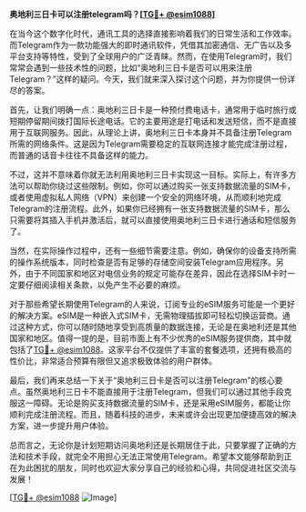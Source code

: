 **奥地利三日卡可以注册telegram吗？[[TG💪+ @esim1088](https://t.me/s/esim1088)]**

在当今这个数字化时代，通讯工具的选择直接影响着我们的日常生活和工作效率。而Telegram作为一款功能强大的即时通讯软件，凭借其加密通信、无广告以及多平台支持等特性，受到了全球用户的广泛青睐。然而，在使用Telegram时，我们常常会遇到一些技术性的问题，比如“奥地利三日卡是否可以用来注册Telegram？”这样的疑问。今天，我们就来深入探讨这个问题，并为你提供一份详尽的答案。

首先，让我们明确一点：奥地利三日卡是一种预付费电话卡，通常用于临时旅行或短期停留期间拨打国际长途电话。它的主要用途是打电话和发送短信，而不是直接用于互联网服务。因此，从理论上讲，奥地利三日卡本身并不具备注册Telegram所需的网络条件。这是因为Telegram需要稳定的互联网连接才能完成注册过程，而普通的话音卡往往不具备这样的能力。

不过，这并不意味着你就无法利用奥地利三日卡实现这一目标。实际上，有许多方法可以帮助你绕过这些限制。例如，你可以通过购买一张支持数据流量的SIM卡，或者使用虚拟私人网络（VPN）来创建一个安全的网络环境，从而顺利地完成Telegram的注册流程。此外，如果你已经拥有一张支持数据流量的SIM卡，那么只需要将其插入手机并激活后，就可以直接使用奥地利三日卡进行通话和短信服务了。

当然，在实际操作过程中，还有一些细节需要注意。例如，确保你的设备支持所需的操作系统版本，同时检查是否有足够的存储空间安装Telegram应用程序。另外，由于不同国家和地区对电信业务的规定可能存在差异，因此在选择SIM卡时一定要仔细阅读相关条款，以免产生不必要的麻烦。

对于那些希望长期使用Telegram的人来说，订阅专业的eSIM服务可能是一个更好的解决方案。eSIM是一种嵌入式SIM卡，无需物理插拔即可轻松切换运营商。通过这种方式，你可以随时随地享受到高质量的数据连接，无论是在奥地利还是其他国家和地区。值得一提的是，目前市面上有不少优秀的eSIM服务提供商，其中就包括了[TG💪+ @esim1088](https://t.me/s/esim1088)。这家平台不仅提供了丰富的套餐选项，还拥有极高的性价比，非常适合预算有限但又追求极致体验的用户群体。

最后，我们再来总结一下关于“奥地利三日卡是否可以注册Telegram”的核心要点。虽然奥地利三日卡不能直接用于注册Telegram，但我们可以通过其他手段克服这一障碍。无论是购买支持数据流量的SIM卡，还是采用eSIM服务，都能让你顺利完成注册流程。而且，随着科技的进步，未来或许会出现更加便捷高效的解决方案，进一步提升用户体验。

总而言之，无论你是计划短期访问奥地利还是长期居住于此，只要掌握了正确的方法和技术手段，就完全不用担心无法正常使用Telegram。希望本文能够帮助到正在为此困扰的朋友，同时也欢迎大家分享自己的经验和心得，共同促进社区交流与发展！

[[TG💪+ @esim1088](https://t.me/s/esim1088) ![Image](https://i.postimg.cc/4NQfJmqS/Snipaste-2025-05-13-00-14-12.png)]